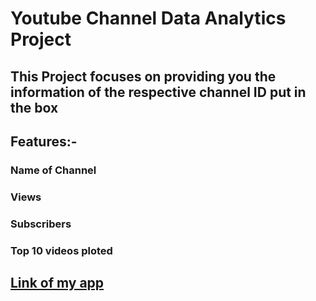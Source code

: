 # Youtube Channel Data Analytics Project

## This Project focuses on providing you the information of the respective channel ID put in the box

## Features:-
  ### Name of Channel
  ### Views
  ### Subscribers
  ### Top 10 videos ploted


## [Link of my app](https://akshatt10-youtube-data-analysis-app-qagmkb.streamlit.app/)
